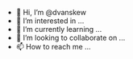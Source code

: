 - 👋 Hi, I’m @dvanskew
- 👀 I’m interested in ...
- 🌱 I’m currently learning ...
- 💞️ I’m looking to collaborate on ...
- 📫 How to reach me ...

<!---
dvanskew/dvanskew is a ✨ special ✨ repository because its `README.md` (this file) appears on your GitHub profile.
You can click the Preview link to take a look at your changes.
--->
